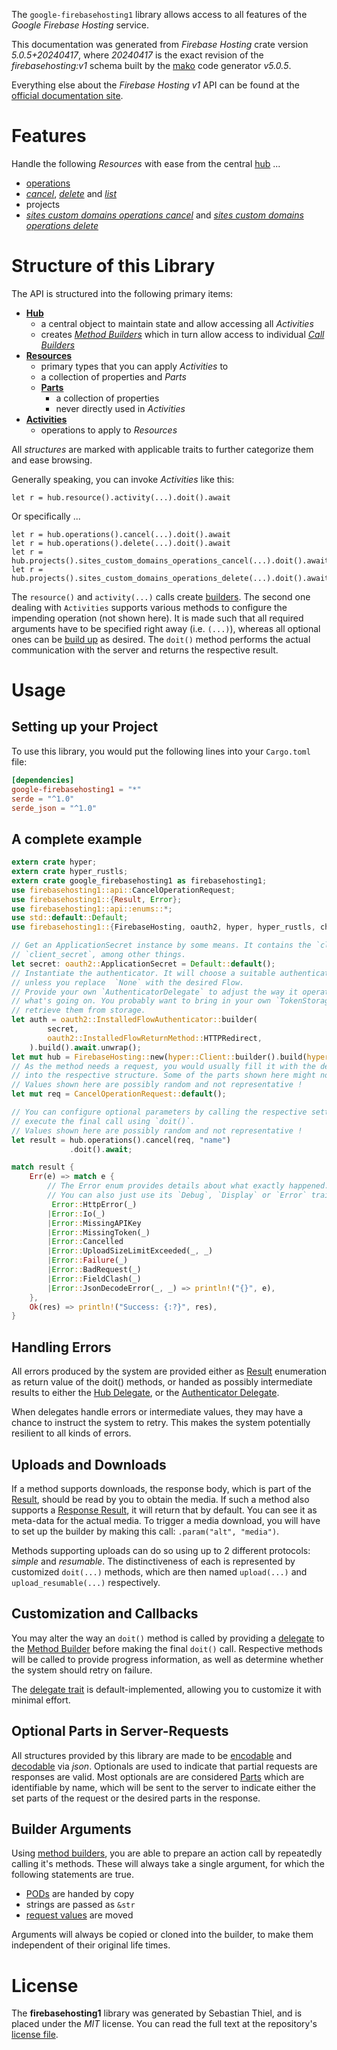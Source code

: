 <!---
DO NOT EDIT !
This file was generated automatically from 'src/generator/templates/api/README.md.mako'
DO NOT EDIT !
-->
The `google-firebasehosting1` library allows access to all features of the *Google Firebase Hosting* service.

This documentation was generated from *Firebase Hosting* crate version *5.0.5+20240417*, where *20240417* is the exact revision of the *firebasehosting:v1* schema built by the [mako](http://www.makotemplates.org/) code generator *v5.0.5*.

Everything else about the *Firebase Hosting* *v1* API can be found at the
[official documentation site](https://firebase.google.com/docs/hosting/).
# Features

Handle the following *Resources* with ease from the central [hub](https://docs.rs/google-firebasehosting1/5.0.5+20240417/google_firebasehosting1/FirebaseHosting) ...

* [operations](https://docs.rs/google-firebasehosting1/5.0.5+20240417/google_firebasehosting1/api::Operation)
 * [*cancel*](https://docs.rs/google-firebasehosting1/5.0.5+20240417/google_firebasehosting1/api::OperationCancelCall), [*delete*](https://docs.rs/google-firebasehosting1/5.0.5+20240417/google_firebasehosting1/api::OperationDeleteCall) and [*list*](https://docs.rs/google-firebasehosting1/5.0.5+20240417/google_firebasehosting1/api::OperationListCall)
* projects
 * [*sites custom domains operations cancel*](https://docs.rs/google-firebasehosting1/5.0.5+20240417/google_firebasehosting1/api::ProjectSiteCustomDomainOperationCancelCall) and [*sites custom domains operations delete*](https://docs.rs/google-firebasehosting1/5.0.5+20240417/google_firebasehosting1/api::ProjectSiteCustomDomainOperationDeleteCall)




# Structure of this Library

The API is structured into the following primary items:

* **[Hub](https://docs.rs/google-firebasehosting1/5.0.5+20240417/google_firebasehosting1/FirebaseHosting)**
    * a central object to maintain state and allow accessing all *Activities*
    * creates [*Method Builders*](https://docs.rs/google-firebasehosting1/5.0.5+20240417/google_firebasehosting1/client::MethodsBuilder) which in turn
      allow access to individual [*Call Builders*](https://docs.rs/google-firebasehosting1/5.0.5+20240417/google_firebasehosting1/client::CallBuilder)
* **[Resources](https://docs.rs/google-firebasehosting1/5.0.5+20240417/google_firebasehosting1/client::Resource)**
    * primary types that you can apply *Activities* to
    * a collection of properties and *Parts*
    * **[Parts](https://docs.rs/google-firebasehosting1/5.0.5+20240417/google_firebasehosting1/client::Part)**
        * a collection of properties
        * never directly used in *Activities*
* **[Activities](https://docs.rs/google-firebasehosting1/5.0.5+20240417/google_firebasehosting1/client::CallBuilder)**
    * operations to apply to *Resources*

All *structures* are marked with applicable traits to further categorize them and ease browsing.

Generally speaking, you can invoke *Activities* like this:

```Rust,ignore
let r = hub.resource().activity(...).doit().await
```

Or specifically ...

```ignore
let r = hub.operations().cancel(...).doit().await
let r = hub.operations().delete(...).doit().await
let r = hub.projects().sites_custom_domains_operations_cancel(...).doit().await
let r = hub.projects().sites_custom_domains_operations_delete(...).doit().await
```

The `resource()` and `activity(...)` calls create [builders][builder-pattern]. The second one dealing with `Activities`
supports various methods to configure the impending operation (not shown here). It is made such that all required arguments have to be
specified right away (i.e. `(...)`), whereas all optional ones can be [build up][builder-pattern] as desired.
The `doit()` method performs the actual communication with the server and returns the respective result.

# Usage

## Setting up your Project

To use this library, you would put the following lines into your `Cargo.toml` file:

```toml
[dependencies]
google-firebasehosting1 = "*"
serde = "^1.0"
serde_json = "^1.0"
```

## A complete example

```Rust
extern crate hyper;
extern crate hyper_rustls;
extern crate google_firebasehosting1 as firebasehosting1;
use firebasehosting1::api::CancelOperationRequest;
use firebasehosting1::{Result, Error};
use firebasehosting1::api::enums::*;
use std::default::Default;
use firebasehosting1::{FirebaseHosting, oauth2, hyper, hyper_rustls, chrono, FieldMask};

// Get an ApplicationSecret instance by some means. It contains the `client_id` and
// `client_secret`, among other things.
let secret: oauth2::ApplicationSecret = Default::default();
// Instantiate the authenticator. It will choose a suitable authentication flow for you,
// unless you replace  `None` with the desired Flow.
// Provide your own `AuthenticatorDelegate` to adjust the way it operates and get feedback about
// what's going on. You probably want to bring in your own `TokenStorage` to persist tokens and
// retrieve them from storage.
let auth = oauth2::InstalledFlowAuthenticator::builder(
        secret,
        oauth2::InstalledFlowReturnMethod::HTTPRedirect,
    ).build().await.unwrap();
let mut hub = FirebaseHosting::new(hyper::Client::builder().build(hyper_rustls::HttpsConnectorBuilder::new().with_native_roots().unwrap().https_or_http().enable_http1().build()), auth);
// As the method needs a request, you would usually fill it with the desired information
// into the respective structure. Some of the parts shown here might not be applicable !
// Values shown here are possibly random and not representative !
let mut req = CancelOperationRequest::default();

// You can configure optional parameters by calling the respective setters at will, and
// execute the final call using `doit()`.
// Values shown here are possibly random and not representative !
let result = hub.operations().cancel(req, "name")
             .doit().await;

match result {
    Err(e) => match e {
        // The Error enum provides details about what exactly happened.
        // You can also just use its `Debug`, `Display` or `Error` traits
         Error::HttpError(_)
        |Error::Io(_)
        |Error::MissingAPIKey
        |Error::MissingToken(_)
        |Error::Cancelled
        |Error::UploadSizeLimitExceeded(_, _)
        |Error::Failure(_)
        |Error::BadRequest(_)
        |Error::FieldClash(_)
        |Error::JsonDecodeError(_, _) => println!("{}", e),
    },
    Ok(res) => println!("Success: {:?}", res),
}

```
## Handling Errors

All errors produced by the system are provided either as [Result](https://docs.rs/google-firebasehosting1/5.0.5+20240417/google_firebasehosting1/client::Result) enumeration as return value of
the doit() methods, or handed as possibly intermediate results to either the
[Hub Delegate](https://docs.rs/google-firebasehosting1/5.0.5+20240417/google_firebasehosting1/client::Delegate), or the [Authenticator Delegate](https://docs.rs/yup-oauth2/*/yup_oauth2/trait.AuthenticatorDelegate.html).

When delegates handle errors or intermediate values, they may have a chance to instruct the system to retry. This
makes the system potentially resilient to all kinds of errors.

## Uploads and Downloads
If a method supports downloads, the response body, which is part of the [Result](https://docs.rs/google-firebasehosting1/5.0.5+20240417/google_firebasehosting1/client::Result), should be
read by you to obtain the media.
If such a method also supports a [Response Result](https://docs.rs/google-firebasehosting1/5.0.5+20240417/google_firebasehosting1/client::ResponseResult), it will return that by default.
You can see it as meta-data for the actual media. To trigger a media download, you will have to set up the builder by making
this call: `.param("alt", "media")`.

Methods supporting uploads can do so using up to 2 different protocols:
*simple* and *resumable*. The distinctiveness of each is represented by customized
`doit(...)` methods, which are then named `upload(...)` and `upload_resumable(...)` respectively.

## Customization and Callbacks

You may alter the way an `doit()` method is called by providing a [delegate](https://docs.rs/google-firebasehosting1/5.0.5+20240417/google_firebasehosting1/client::Delegate) to the
[Method Builder](https://docs.rs/google-firebasehosting1/5.0.5+20240417/google_firebasehosting1/client::CallBuilder) before making the final `doit()` call.
Respective methods will be called to provide progress information, as well as determine whether the system should
retry on failure.

The [delegate trait](https://docs.rs/google-firebasehosting1/5.0.5+20240417/google_firebasehosting1/client::Delegate) is default-implemented, allowing you to customize it with minimal effort.

## Optional Parts in Server-Requests

All structures provided by this library are made to be [encodable](https://docs.rs/google-firebasehosting1/5.0.5+20240417/google_firebasehosting1/client::RequestValue) and
[decodable](https://docs.rs/google-firebasehosting1/5.0.5+20240417/google_firebasehosting1/client::ResponseResult) via *json*. Optionals are used to indicate that partial requests are responses
are valid.
Most optionals are are considered [Parts](https://docs.rs/google-firebasehosting1/5.0.5+20240417/google_firebasehosting1/client::Part) which are identifiable by name, which will be sent to
the server to indicate either the set parts of the request or the desired parts in the response.

## Builder Arguments

Using [method builders](https://docs.rs/google-firebasehosting1/5.0.5+20240417/google_firebasehosting1/client::CallBuilder), you are able to prepare an action call by repeatedly calling it's methods.
These will always take a single argument, for which the following statements are true.

* [PODs][wiki-pod] are handed by copy
* strings are passed as `&str`
* [request values](https://docs.rs/google-firebasehosting1/5.0.5+20240417/google_firebasehosting1/client::RequestValue) are moved

Arguments will always be copied or cloned into the builder, to make them independent of their original life times.

[wiki-pod]: http://en.wikipedia.org/wiki/Plain_old_data_structure
[builder-pattern]: http://en.wikipedia.org/wiki/Builder_pattern
[google-go-api]: https://github.com/google/google-api-go-client

# License
The **firebasehosting1** library was generated by Sebastian Thiel, and is placed
under the *MIT* license.
You can read the full text at the repository's [license file][repo-license].

[repo-license]: https://github.com/Byron/google-apis-rsblob/main/LICENSE.md

